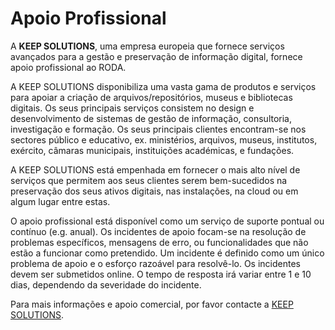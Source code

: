 # Apoio Profissional

A **KEEP SOLUTIONS**, uma empresa europeia que fornece serviços avançados para a gestão e preservação de informação digital, fornece apoio profissional ao RODA. 

A KEEP SOLUTIONS disponibiliza uma vasta gama de produtos e serviços para apoiar a criação de arquivos/repositórios, museus e bibliotecas digitais. Os seus principais serviços consistem no design e desenvolvimento de sistemas de gestão de informação, consultoria, investigação e formação. Os seus principais clientes encontram-se nos sectores público e educativo, ex. ministérios, arquivos, museus, institutos, exército, câmaras municipais, instituições académicas, e fundações.

A KEEP SOLUTIONS está empenhada em fornecer o mais alto nível de serviços que permitem aos seus clientes serem bem-sucedidos na preservação dos seus ativos digitais, nas instalações, na cloud ou em algum lugar entre estas. 

O apoio profissional está disponível como um serviço de suporte pontual ou contínuo (e.g. anual). Os incidentes de apoio focam-se na resolução de problemas específicos, mensagens de erro, ou funcionalidades que não estão a funcionar como pretendido. Um incidente é definido como um único problema de apoio e o esforço razoável para resolvê-lo. Os incidentes devem ser submetidos online. O tempo de resposta irá variar entre 1 e 10 dias, dependendo da severidade do incidente.

Para mais informações e apoio comercial, por favor contacte a [KEEP SOLUTIONS](http://www.keep.pt).
